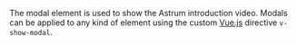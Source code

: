 The modal element is used to show the Astrum introduction video. Modals can be applied to any kind of element using the custom [Vue.js](http://vuejs.org) directive `v-show-modal`.